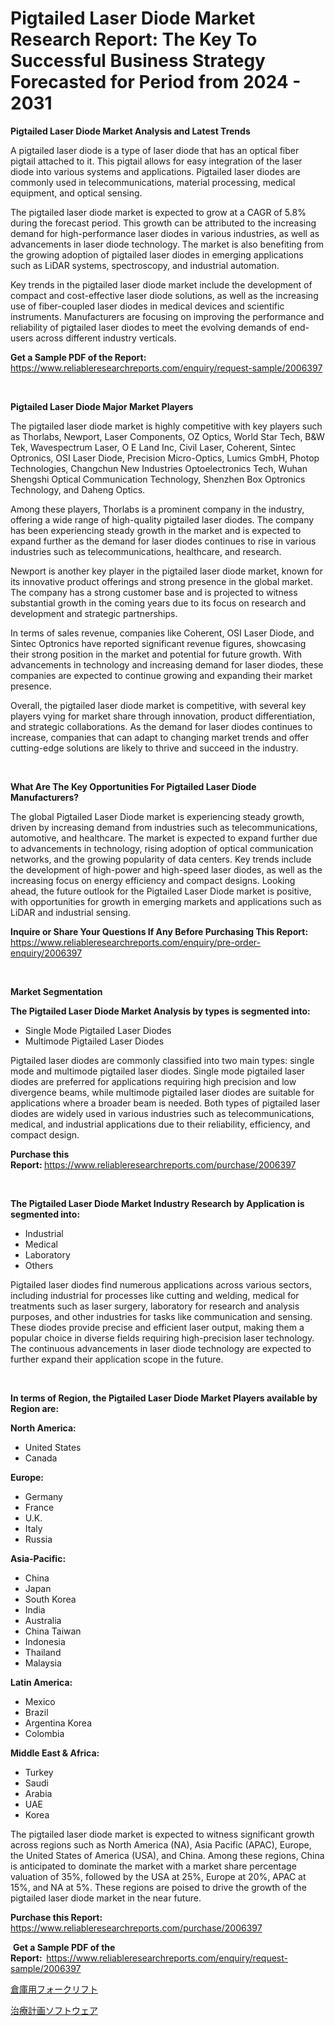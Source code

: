 <p><h1>Pigtailed Laser Diode Market Research Report: The Key To Successful Business Strategy Forecasted for Period from 2024 - 2031</h1></p><p><strong>Pigtailed Laser Diode Market Analysis and Latest Trends</strong></p>
<p><p>A pigtailed laser diode is a type of laser diode that has an optical fiber pigtail attached to it. This pigtail allows for easy integration of the laser diode into various systems and applications. Pigtailed laser diodes are commonly used in telecommunications, material processing, medical equipment, and optical sensing.</p><p>The pigtailed laser diode market is expected to grow at a CAGR of 5.8% during the forecast period. This growth can be attributed to the increasing demand for high-performance laser diodes in various industries, as well as advancements in laser diode technology. The market is also benefiting from the growing adoption of pigtailed laser diodes in emerging applications such as LiDAR systems, spectroscopy, and industrial automation.</p><p>Key trends in the pigtailed laser diode market include the development of compact and cost-effective laser diode solutions, as well as the increasing use of fiber-coupled laser diodes in medical devices and scientific instruments. Manufacturers are focusing on improving the performance and reliability of pigtailed laser diodes to meet the evolving demands of end-users across different industry verticals.</p></p>
<p><strong>Get a Sample PDF of the Report:&nbsp;</strong> <a href="https://www.reliableresearchreports.com/enquiry/request-sample/2006397">https://www.reliableresearchreports.com/enquiry/request-sample/2006397</a></p>
<p>&nbsp;</p>
<p><strong>Pigtailed Laser Diode Major Market Players</strong></p>
<p><p>The pigtailed laser diode market is highly competitive with key players such as Thorlabs, Newport, Laser Components, OZ Optics, World Star Tech, B&W Tek, Wavespectrum Laser, O E Land Inc, Civil Laser, Coherent, Sintec Optronics, OSI Laser Diode, Precision Micro-Optics, Lumics GmbH, Photop Technologies, Changchun New Industries Optoelectronics Tech, Wuhan Shengshi Optical Communication Technology, Shenzhen Box Optronics Technology, and Daheng Optics.</p><p>Among these players, Thorlabs is a prominent company in the industry, offering a wide range of high-quality pigtailed laser diodes. The company has been experiencing steady growth in the market and is expected to expand further as the demand for laser diodes continues to rise in various industries such as telecommunications, healthcare, and research.</p><p>Newport is another key player in the pigtailed laser diode market, known for its innovative product offerings and strong presence in the global market. The company has a strong customer base and is projected to witness substantial growth in the coming years due to its focus on research and development and strategic partnerships.</p><p>In terms of sales revenue, companies like Coherent, OSI Laser Diode, and Sintec Optronics have reported significant revenue figures, showcasing their strong position in the market and potential for future growth. With advancements in technology and increasing demand for laser diodes, these companies are expected to continue growing and expanding their market presence.</p><p>Overall, the pigtailed laser diode market is competitive, with several key players vying for market share through innovation, product differentiation, and strategic collaborations. As the demand for laser diodes continues to increase, companies that can adapt to changing market trends and offer cutting-edge solutions are likely to thrive and succeed in the industry.</p></p>
<p>&nbsp;</p>
<p><strong>What Are The Key Opportunities For Pigtailed Laser Diode Manufacturers?</strong></p>
<p><p>The global Pigtailed Laser Diode market is experiencing steady growth, driven by increasing demand from industries such as telecommunications, automotive, and healthcare. The market is expected to expand further due to advancements in technology, rising adoption of optical communication networks, and the growing popularity of data centers. Key trends include the development of high-power and high-speed laser diodes, as well as the increasing focus on energy efficiency and compact designs. Looking ahead, the future outlook for the Pigtailed Laser Diode market is positive, with opportunities for growth in emerging markets and applications such as LiDAR and industrial sensing.</p></p>
<p><strong>Inquire or Share Your Questions If Any Before Purchasing This Report:</strong> <a href="https://www.reliableresearchreports.com/enquiry/pre-order-enquiry/2006397">https://www.reliableresearchreports.com/enquiry/pre-order-enquiry/2006397</a></p>
<p>&nbsp;</p>
<p><strong>Market Segmentation</strong></p>
<p><strong>The Pigtailed Laser Diode Market Analysis by types is segmented into:</strong></p>
<p><ul><li>Single Mode Pigtailed Laser Diodes</li><li>Multimode Pigtailed Laser Diodes</li></ul></p>
<p><p>Pigtailed laser diodes are commonly classified into two main types: single mode and multimode pigtailed laser diodes. Single mode pigtailed laser diodes are preferred for applications requiring high precision and low divergence beams, while multimode pigtailed laser diodes are suitable for applications where a broader beam is needed. Both types of pigtailed laser diodes are widely used in various industries such as telecommunications, medical, and industrial applications due to their reliability, efficiency, and compact design.</p></p>
<p><strong>Purchase this Report:&nbsp;</strong><a href="https://www.reliableresearchreports.com/purchase/2006397">https://www.reliableresearchreports.com/purchase/2006397</a></p>
<p>&nbsp;</p>
<p><strong>The Pigtailed Laser Diode Market Industry Research by Application is segmented into:</strong></p>
<p><ul><li>Industrial</li><li>Medical</li><li>Laboratory</li><li>Others</li></ul></p>
<p><p>Pigtailed laser diodes find numerous applications across various sectors, including industrial for processes like cutting and welding, medical for treatments such as laser surgery, laboratory for research and analysis purposes, and other industries for tasks like communication and sensing. These diodes provide precise and efficient laser output, making them a popular choice in diverse fields requiring high-precision laser technology. The continuous advancements in laser diode technology are expected to further expand their application scope in the future.</p></p>
<p>&nbsp;</p>
<p><strong>In terms of Region, the Pigtailed Laser Diode Market Players available by Region are:</strong></p>
<p>
    <p> <strong> North America: </strong>
        <ul>
            <li>United States</li>
            <li>Canada</li>
        </ul>
        </p> 
    <p> <strong> Europe: </strong>
        <ul>
            <li>Germany</li>
            <li>France</li>
            <li>U.K.</li>
            <li>Italy</li>
            <li>Russia</li>
        </ul>
        </p> 
    <p> <strong> Asia-Pacific: </strong>
        <ul>
            <li>China</li>
            <li>Japan</li>
            <li>South Korea</li>
            <li>India</li>
            <li>Australia</li>
            <li>China Taiwan</li>
            <li>Indonesia</li>
            <li>Thailand</li>
            <li>Malaysia</li>
        </ul>
        </p> 
    <p> <strong> Latin America: </strong>
        <ul>
            <li>Mexico</li>
            <li>Brazil</li>
            <li>Argentina Korea</li>
            <li>Colombia</li>
        </ul>
        </p> 
    <p> <strong> Middle East & Africa: </strong>
        <ul>
            <li>Turkey</li>
            <li>Saudi</li>
            <li>Arabia</li>
            <li>UAE</li>
            <li>Korea</li>
        </ul>
    </p>
    </p>
<p><p>The pigtailed laser diode market is expected to witness significant growth across regions such as North America (NA), Asia Pacific (APAC), Europe, the United States of America (USA), and China. Among these regions, China is anticipated to dominate the market with a market share percentage valuation of 35%, followed by the USA at 25%, Europe at 20%, APAC at 15%, and NA at 5%. These regions are poised to drive the growth of the pigtailed laser diode market in the near future.</p></p>
<p><strong>Purchase this Report: </strong><a href="https://www.reliableresearchreports.com/purchase/2006397">https://www.reliableresearchreports.com/purchase/2006397</a></p>
<p>&nbsp;<strong>Get a Sample PDF of the Report:&nbsp;&nbsp;</strong><a href="https://www.reliableresearchreports.com/enquiry/request-sample/2006397">https://www.reliableresearchreports.com/enquiry/request-sample/2006397</a></p>
<p><strong></strong></p>
<p><p><a href="https://medium.com/@isabeleterson7845/%E5%80%89%E5%BA%AB%E7%94%A8%E3%83%95%E3%82%A9%E3%83%BC%E3%82%AF%E3%83%AA%E3%83%95%E3%83%88%E5%B8%82%E5%A0%B4%E8%A6%8F%E6%A8%A1-%E5%B8%82%E5%A0%B4%E5%B1%95%E6%9C%9B%E3%81%8A%E3%82%88%E3%81%B3%E5%B8%82%E5%A0%B4%E4%BA%88%E6%B8%AC-2024%E5%B9%B4%E3%81%8B%E3%82%892031%E5%B9%B4-ecda6c594d26">倉庫用フォークリフト</a></p><p><a href="https://medium.com/@chrispcreem58/%E6%B2%BB%E7%99%82%E8%A8%88%E7%94%BB%E3%82%BD%E3%83%95%E3%83%88%E3%82%A6%E3%82%A7%E3%82%A2%E5%B8%82%E5%A0%B4%E3%81%AE%E8%A6%8F%E6%A8%A1-cagr-%E3%83%88%E3%83%AC%E3%83%B3%E3%83%89-2024-2030-b2b554c4e4a2">治療計画ソフトウェア</a></p></p>